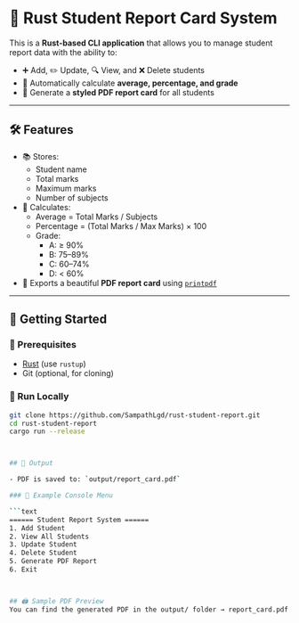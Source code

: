 # 📘 Rust Student Report Card System

This is a **Rust-based CLI application** that allows you to manage student report data with the ability to:

- ➕ Add, ✏️ Update, 🔍 View, and ❌ Delete students
- 🧠 Automatically calculate **average, percentage, and grade**
- 📝 Generate a **styled PDF report card** for all students

---

## 🛠 Features

- 📚 Stores:
  - Student name
  - Total marks
  - Maximum marks
  - Number of subjects
- 🧮 Calculates:
  - Average = Total Marks / Subjects
  - Percentage = (Total Marks / Max Marks) × 100
  - Grade:
    - A: ≥ 90%
    - B: 75–89%
    - C: 60–74%
    - D: < 60%
- 📄 Exports a beautiful **PDF report card** using [`printpdf`](https://crates.io/crates/printpdf)

---

## 🚀 Getting Started

### 🔧 Prerequisites

- [Rust](https://www.rust-lang.org/tools/install) (use `rustup`)
- Git (optional, for cloning)

### 🧪 Run Locally

```bash
git clone https://github.com/SampathLgd/rust-student-report.git
cd rust-student-report
cargo run --release



## 📂 Output

- PDF is saved to: `output/report_card.pdf`

### 🧪 Example Console Menu

```text
====== Student Report System ======
1. Add Student
2. View All Students
3. Update Student
4. Delete Student
5. Generate PDF Report
6. Exit



## 🖨️ Sample PDF Preview
You can find the generated PDF in the output/ folder → report_card.pdf
